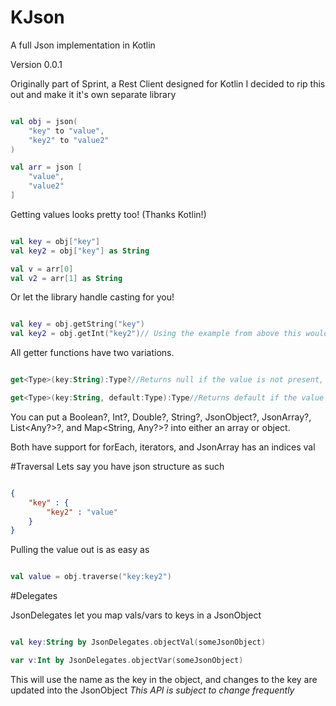 # KJson
A full Json implementation in Kotlin

Version 0.0.1

Originally part of Sprint, a Rest Client designed for Kotlin I decided to rip this out and make it it's own separate library

```Kotlin

val obj = json(
    "key" to "value",
    "key2" to "value2"
)

val arr = json [
    "value",
    "value2"
]

```

Getting values looks pretty too! (Thanks Kotlin!)

```Kotlin

val key = obj["key"]
val key2 = obj["key"] as String

val v = arr[0]
val v2 = arr[1] as String

```

Or let the library handle casting for you!

```Kotlin

val key = obj.getString("key")
val key2 = obj.getInt("key2")// Using the example from above this would return null as a String cannot be cast as an Int

```

All getter functions have two variations.

```Kotlin

get<Type>(key:String):Type?//Returns null if the value is not present, null, or cannot be cast to type

get<Type>(key:String, default:Type):Type//Returns default if the value is not present, null, or cannot be cast to type

```

You can put a Boolean?, Int?, Double?, String?, JsonObject?, JsonArray?, List<Any?>?, and Map<String, Any?>? into either an  array or object.

Both have support for forEach, iterators, and JsonArray has an indices val

#Traversal
Lets say you have json structure as such
```Json

{
    "key" : {
        "key2" : "value"
    }
}

```

Pulling the value out is as easy as
```Kotlin

val value = obj.traverse("key:key2")

```

#Delegates

JsonDelegates let you map vals/vars to keys in a JsonObject
```Kotlin

val key:String by JsonDelegates.objectVal(someJsonObject)

var v:Int by JsonDelegates.objectVar(someJsonObject)

```

This will use the name as the key in the object, and changes to the key are updated into the JsonObject
*This API is subject to change frequently*